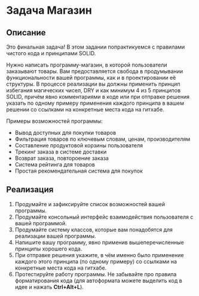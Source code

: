# Задача Магазин

## Описание

Это финальная задача! В этом задании попрактикуемся с правилами чистого кода и принципами SOLID.

Нужно написать программу-магазин, в которой пользователи заказывают товары. Вам предоставляется свобода в продумывании
функциональности вашей программы, как и в проектировании её структуры. В процессе реализации вы должны применить принцип
избегания магических чисел, DRY и как минимум 4 из 5 принципов SOLID, причём явно комментариями в коде или при отправке
решения указать по одному примеру применения каждого принципа в вашем решении со ссылками на конкретные места кода на
гитхабе.

Примеры возможностей программы:

* Вывод доступных для покупки товаров
* Фильтрация товаров по ключевым словам, ценам, производителям
* Составление продуктовой корзины пользователя
* Трекинг заказа в системе доставки
* Возврат заказа, повтороение заказа
* Система рейтинга для товаров
* Простая рекомендательная система для покупок

## Реализация

1. Продумайте и зафиксируйте список возможностей вашей программы.
2. Продумайте консольный интерфейс взаимодействия пользователя с вашей программой.
3. Продумайте систему классов, которые вам понадобятся для реализации вашей программы.
4. Напишите вашу программу, явно применив вышеперечисленные принципы хорошего кода.
5. При отправке решения укажите, в чём именно было применение каждого этого принципа (по одному примеру) со ссылками на
   конкретные места кода на гитхабе.
6. Протестируйте работу программы. Не забывайте про правила форматирования кода (для автоформата можете выделить код в
   идее и нажать **Ctrl+Alt+L**).
